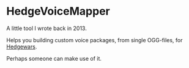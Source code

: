 # HedgeVoiceMapper

A little tool I wrote back in 2013.

Helps you building custom voice packages, from single OGG-files, for [Hedgewars](http://www.hedgewars.org/).

Perhaps someone can make use of it.
